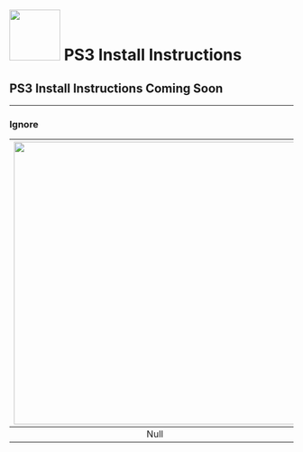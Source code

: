# <img width="90" src="https://github.com/dylanhale/ScorebugMods/blob/main/assets/images/Playstation.png"> PS3 Install Instructions

## PS3 Install Instructions Coming Soon

---------

### Ignore

| <img width="500" src="https://github.com/dylanhale/ScorebugMods/blob/main/assets/images/Playstation.png"> | <img width="500" src="https://github.com/dylanhale/ScorebugMods/blob/main/assets/images/Playstation.png"> |
| :---: | :---: |
| Null | Null |
